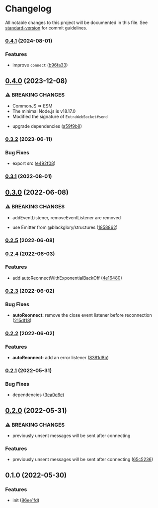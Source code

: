 # Changelog

All notable changes to this project will be documented in this file. See [standard-version](https://github.com/conventional-changelog/standard-version) for commit guidelines.

### [0.4.1](https://github.com/BlackGlory/extra-websocket/compare/v0.4.0...v0.4.1) (2024-08-01)


### Features

* improve `connect` ([b96fa33](https://github.com/BlackGlory/extra-websocket/commit/b96fa33eaadabec67140e356274c64913b1af6a2))

## [0.4.0](https://github.com/BlackGlory/extra-websocket/compare/v0.3.2...v0.4.0) (2023-12-08)


### ⚠ BREAKING CHANGES

- CommonJS => ESM
- The minimal Node.js is v18.17.0
- Modified the signature of `ExtraWebSocket#send`

* upgrade dependencies ([a59f9b8](https://github.com/BlackGlory/extra-websocket/commit/a59f9b8f67a4423dcb304006fac70defbc5f7484))

### [0.3.2](https://github.com/BlackGlory/extra-websocket/compare/v0.3.1...v0.3.2) (2023-06-11)


### Bug Fixes

* export src ([e492f08](https://github.com/BlackGlory/extra-websocket/commit/e492f08e4eb31b02b2cea999c92ed1f9fe3041c6))

### [0.3.1](https://github.com/BlackGlory/extra-websocket/compare/v0.3.0...v0.3.1) (2022-08-01)

## [0.3.0](https://github.com/BlackGlory/extra-websocket/compare/v0.2.5...v0.3.0) (2022-06-08)


### ⚠ BREAKING CHANGES

* addEventListener, removeEventListener are removed

* use Emitter from @blackglory/structures ([1858862](https://github.com/BlackGlory/extra-websocket/commit/1858862bfa5a0d709dc4a87a8c122da4e12eb479))

### [0.2.5](https://github.com/BlackGlory/extra-websocket/compare/v0.2.4...v0.2.5) (2022-06-08)

### [0.2.4](https://github.com/BlackGlory/extra-websocket/compare/v0.2.3...v0.2.4) (2022-06-03)


### Features

* add autoReonnectWithExponentialBackOff ([4e16480](https://github.com/BlackGlory/extra-websocket/commit/4e16480c0e0dd53ac2d9a726944f7f10cf25d3e0))

### [0.2.3](https://github.com/BlackGlory/extra-websocket/compare/v0.2.2...v0.2.3) (2022-06-02)


### Bug Fixes

* **autoReonnect:** remove the close event listener before reconnection ([215df18](https://github.com/BlackGlory/extra-websocket/commit/215df188257f7a7ef9f12b200325826141dffc97))

### [0.2.2](https://github.com/BlackGlory/extra-websocket/compare/v0.2.1...v0.2.2) (2022-06-02)


### Features

* **autoReonnect:** add an error listener ([8381d8b](https://github.com/BlackGlory/extra-websocket/commit/8381d8ba6ff2b75a3268d542f40c38b0e07c21e4))

### [0.2.1](https://github.com/BlackGlory/extra-websocket/compare/v0.2.0...v0.2.1) (2022-05-31)


### Bug Fixes

* dependencies ([3ea0c6e](https://github.com/BlackGlory/extra-websocket/commit/3ea0c6e0255088e2544453548033db07113bbfd0))

## [0.2.0](https://github.com/BlackGlory/extra-websocket/compare/v0.1.0...v0.2.0) (2022-05-31)


### ⚠ BREAKING CHANGES

* previously unsent messages will be sent after connecting.

### Features

* previously unsent messages will be sent after connecting ([65c5236](https://github.com/BlackGlory/extra-websocket/commit/65c5236f966a2df72bd099b598f800b604551d24))

## 0.1.0 (2022-05-30)


### Features

* init ([86ee1fd](https://github.com/BlackGlory/extra-websocket/commit/86ee1fd768dd68f7ccea3be04b32fc009beaa76e))
